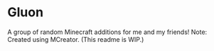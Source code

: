 # Gluon
A group of random Minecraft additions for me and my friends! Note: Created using MCreator.
(This readme is WIP.)
